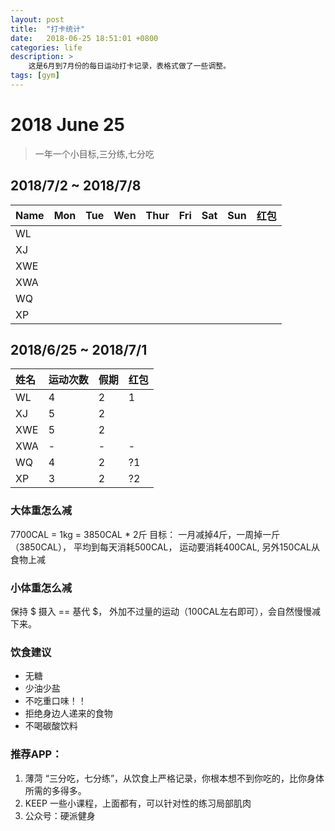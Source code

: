 ```yaml
---
layout: post
title:  "打卡统计"
date:   2018-06-25 18:51:01 +0800
categories: life
description: >
    这是6月到7月份的每日运动打卡记录，表格式做了一些调整。 
tags: [gym] 
---
```


# 2018 June 25
> 一年一个小目标,三分练,七分吃

## 2018/7/2  ~  2018/7/8


| Name | Mon | Tue | Wen | Thur| Fri | Sat| Sun| 红包|
|:----|:----|:----|:----|:----|:-----| ----|:-----|:--- |
| WL  |  |  | ||||||
| XJ  |  |  | ||||||
| XWE |  |  | ||||||
| XWA |  |  | ||||||
| WQ  |  |  | ||||||
| XP  |  |  | ||||||

## 2018/6/25  ~  2018/7/1


| 姓名 | 运动次数   | 假期 | 红包|
|:----|:----------|:------| --- |
| WL  | 4 | 2 | 1 |
| XJ  | 5 | 2 |  |
| XWE | 5 | 2 |  |
| XWA | - | - | - |
| WQ  | 4 | 2 | ?1 |
| XP  | 3 | 2 | ?2 |



### 大体重怎么减
7700CAL = 1kg = 3850CAL * 2斤
目标： 一月减掉4斤，一周掉一斤（3850CAL），
平均到每天消耗500CAL， 运动要消耗400CAL,  另外150CAL从食物上减

### 小体重怎么减
保持  $ 摄入 ==  基代 $， 外加不过量的运动（100CAL左右即可），会自然慢慢减下来。

### 饮食建议
 - 无糖
 - 少油少盐
 - 不吃重口味！！
 - 拒绝身边人递来的食物
 - 不喝碳酸饮料

### 推荐APP：
1. 薄菏
   “三分吃，七分练”，从饮食上严格记录，你根本想不到你吃的，比你身体所需的多得多。
2. KEEP
   一些小课程，上面都有，可以针对性的练习局部肌肉
3. 公众号：硬派健身
